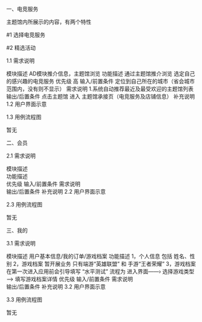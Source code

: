 一、电竞服务

主题馆内所展示的内容，有两个特性

#1 选择电竞服务

#2 精选活动

1.1 需求说明

模块描述	AD模块推介信息，主题馆浏览
功能描述	通过主题馆推介浏览 选定自己的感兴趣的电竞服务
优先级	高
输入/前置条件	定位到自己所在的城市（省会城市范围内，没有则不显示）
需求说明	1.系统自动推荐最近及最受欢迎的主题馆列表
输出/后置条件	点击主题馆 进入 主题馆承接页（电竞服务及店铺信息）
补充说明
1.2 用户界面示意





1.3 用例流程图

暂无

二、会员

2.1 需求说明

模块描述	
功能描述	
优先级	
输入/前置条件	
需求说明	
输出/后置条件	
补充说明
2.2 用户界面示意



2.3 用例流程图

暂无

三、我的

3.1 需求说明

模块描述	用户基本信息/我的订单/游戏档案
功能描述	1，个人信息 包括 姓名、性别 2，游戏档案 暂开展业务 只有端游“英雄联盟” 和 手游“王者荣耀” 3，游戏档案 在第一次进入应用前会引导填写 “水平测试” 流程为 进入界面——› 选择游戏类型——> 填写游戏档案详情
优先级	
输入/前置条件	
需求说明	
输出/后置条件	
补充说明
3.2 用户界面示意







3.3 用例流程图

暂无